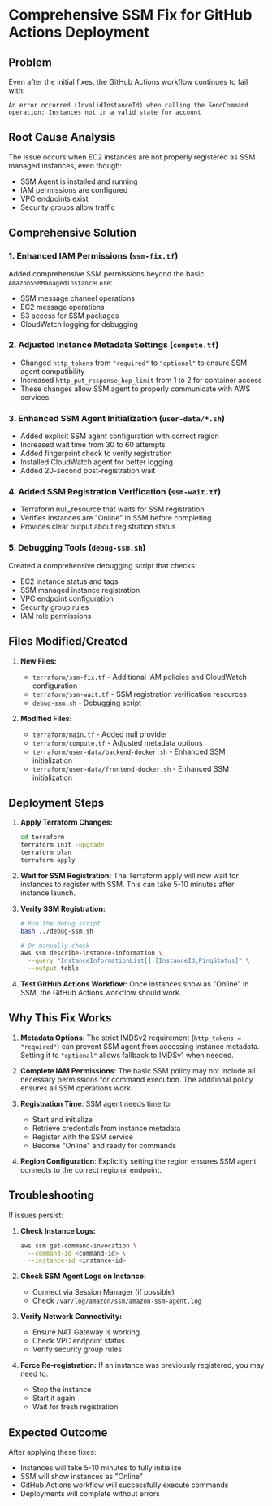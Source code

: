# Comprehensive SSM Fix for GitHub Actions Deployment

## Problem
Even after the initial fixes, the GitHub Actions workflow continues to fail with:
```
An error occurred (InvalidInstanceId) when calling the SendCommand operation: Instances not in a valid state for account
```

## Root Cause Analysis

The issue occurs when EC2 instances are not properly registered as SSM managed instances, even though:
- SSM Agent is installed and running
- IAM permissions are configured
- VPC endpoints exist
- Security groups allow traffic

## Comprehensive Solution

### 1. Enhanced IAM Permissions (`ssm-fix.tf`)
Added comprehensive SSM permissions beyond the basic `AmazonSSMManagedInstanceCore`:
- SSM message channel operations
- EC2 message operations
- S3 access for SSM packages
- CloudWatch logging for debugging

### 2. Adjusted Instance Metadata Settings (`compute.tf`)
- Changed `http_tokens` from `"required"` to `"optional"` to ensure SSM agent compatibility
- Increased `http_put_response_hop_limit` from 1 to 2 for container access
- These changes allow SSM agent to properly communicate with AWS services

### 3. Enhanced SSM Agent Initialization (`user-data/*.sh`)
- Added explicit SSM agent configuration with correct region
- Increased wait time from 30 to 60 attempts
- Added fingerprint check to verify registration
- Installed CloudWatch agent for better logging
- Added 20-second post-registration wait

### 4. Added SSM Registration Verification (`ssm-wait.tf`)
- Terraform null_resource that waits for SSM registration
- Verifies instances are "Online" in SSM before completing
- Provides clear output about registration status

### 5. Debugging Tools (`debug-ssm.sh`)
Created a comprehensive debugging script that checks:
- EC2 instance status and tags
- SSM managed instance registration
- VPC endpoint configuration
- Security group rules
- IAM role permissions

## Files Modified/Created

1. **New Files:**
   - `terraform/ssm-fix.tf` - Additional IAM policies and CloudWatch configuration
   - `terraform/ssm-wait.tf` - SSM registration verification resources
   - `debug-ssm.sh` - Debugging script

2. **Modified Files:**
   - `terraform/main.tf` - Added null provider
   - `terraform/compute.tf` - Adjusted metadata options
   - `terraform/user-data/backend-docker.sh` - Enhanced SSM initialization
   - `terraform/user-data/frontend-docker.sh` - Enhanced SSM initialization

## Deployment Steps

1. **Apply Terraform Changes:**
   ```bash
   cd terraform
   terraform init -upgrade
   terraform plan
   terraform apply
   ```

2. **Wait for SSM Registration:**
   The Terraform apply will now wait for instances to register with SSM.
   This can take 5-10 minutes after instance launch.

3. **Verify SSM Registration:**
   ```bash
   # Run the debug script
   bash ../debug-ssm.sh
   
   # Or manually check
   aws ssm describe-instance-information \
     --query "InstanceInformationList[].[InstanceId,PingStatus]" \
     --output table
   ```

4. **Test GitHub Actions Workflow:**
   Once instances show as "Online" in SSM, the GitHub Actions workflow should work.

## Why This Fix Works

1. **Metadata Options**: The strict IMDSv2 requirement (`http_tokens = "required"`) can prevent SSM agent from accessing instance metadata. Setting it to `"optional"` allows fallback to IMDSv1 when needed.

2. **Complete IAM Permissions**: The basic SSM policy may not include all necessary permissions for command execution. The additional policy ensures all SSM operations work.

3. **Registration Time**: SSM agent needs time to:
   - Start and initialize
   - Retrieve credentials from instance metadata
   - Register with the SSM service
   - Become "Online" and ready for commands

4. **Region Configuration**: Explicitly setting the region ensures SSM agent connects to the correct regional endpoint.

## Troubleshooting

If issues persist:

1. **Check Instance Logs:**
   ```bash
   aws ssm get-command-invocation \
     --command-id <command-id> \
     --instance-id <instance-id>
   ```

2. **Check SSM Agent Logs on Instance:**
   - Connect via Session Manager (if possible)
   - Check `/var/log/amazon/ssm/amazon-ssm-agent.log`

3. **Verify Network Connectivity:**
   - Ensure NAT Gateway is working
   - Check VPC endpoint status
   - Verify security group rules

4. **Force Re-registration:**
   If an instance was previously registered, you may need to:
   - Stop the instance
   - Start it again
   - Wait for fresh registration

## Expected Outcome

After applying these fixes:
- Instances will take 5-10 minutes to fully initialize
- SSM will show instances as "Online"
- GitHub Actions workflow will successfully execute commands
- Deployments will complete without errors